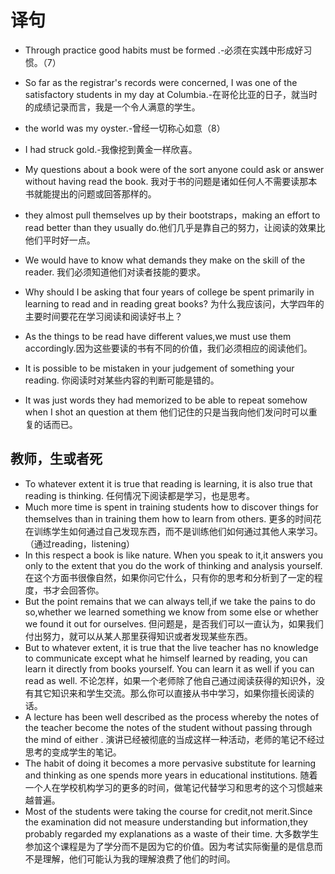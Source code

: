 # 译句
 + Through practice good habits must be formed
.-必须在实践中形成好习惯。（7）

 + So far as the registrar's records were concerned, I was one of the satisfactory students in my day at Columbia.-在哥伦比亚的日子，就当时的成绩记录而言，我是一个令人满意的学生。

 + the world was my oyster.-曾经一切称心如意（8）
 + I had struck gold.-我像挖到黄金一样欣喜。

 + My questions about a book were of the sort anyone could ask or answer without having
read the book. 我对于书的问题是诸如任何人不需要读那本书就能提出的问题或回答那样的。
 + they almost pull themselves up by their bootstraps，making an effort to read better than they usually do.他们几乎是靠自己的努力，让阅读的效果比他们平时好一点。
 + We would have to know what demands they make on the skill of the reader. 我们必须知道他们对读者技能的要求。
 + Why should I be asking that four years of college be spent primarily in learning to read and in reading great books?
  为什么我应该问，大学四年的主要时间要花在学习阅读和阅读好书上？
 + As the things to be read have different values,we must use them accordingly.因为这些要读的书有不同的价值，我们必须相应的阅读他们。
 + It is possible to be mistaken in your judgement of something your reading. 你阅读时对某些内容的判断可能是错的。
 + It was just words they had memorized to be able to repeat somehow when I shot an question at them
   他们记住的只是当我向他们发问时可以重复的话而已。

## 教师，生或者死
 + To whatever extent it is true that reading is learning, it is also true that reading is thinking.
    任何情况下阅读都是学习，也是思考。
 + Much more time is spent in training students how to discover things for themselves than in training them how to learn from others.   更多的时间花在训练学生如何通过自己发现东西，而不是训练他们如何通过其他人来学习。（通过reading，listening）
 + In this respect a book is like nature. When you speak to it,it answers you only to the extent that you do the work of thinking and analysis yourself. 在这个方面书很像自然，如果你问它什么，只有你的思考和分析到了一定的程度，书才会回答你。
 + But the point remains that we can always tell,if we take the pains to do so,whether we learned something we know from some else or whether we found it out for ourselves. 但问题是，是否我们可以一直认为，如果我们付出努力，就可以从某人那里获得知识或者发现某些东西。
 + But to whatever extent, it is true that the live teacher has no knowledge to communicate except what he himself learned by reading, you can learn it directly from books yourself. You can learn it as well if you can read as well. 不论怎样，如果一个老师除了他自己通过阅读获得的知识外，没有其它知识来和学生交流。那么你可以直接从书中学习，如果你擅长阅读的话。
 +  A lecture has been well described as the process whereby the notes of the teacher become the notes of the student without passing through the mind of either . 演讲已经被彻底的当成这样一种活动，老师的笔记不经过思考的变成学生的笔记。
 + The habit of doing it becomes a more pervasive substitute for learning and thinking as one spends more years in educational institutions. 随着一个人在学校机构学习的更多的时间，做笔记代替学习和思考的这个习惯越来越普遍。
 + Most of the students were taking the course for credit,not merit.Since the examination did not measure understanding but information,they probably regarded my explanations as a waste of their time. 大多数学生参加这个课程是为了学分而不是因为它的价值。因为考试实际衡量的是信息而不是理解，他们可能认为我的理解浪费了他们的时间。 
